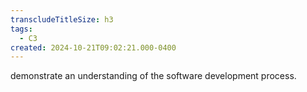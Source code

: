 ```yaml
---
transcludeTitleSize: h3
tags:
  - C3
created: 2024-10-21T09:02:21.000-0400
---
```

demonstrate an understanding of the software development process.